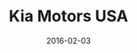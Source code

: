 ---
layout: site
title: "Kia Motors USA"
date: 2016-02-03
categories: [transportation]
version: 1.3.15
major: 1
minor: 3
patch: 15
slug: kia-motors
link: http://www.kia.com/us/en/home
submitter: areai51
permalink: /sites/:slug
---